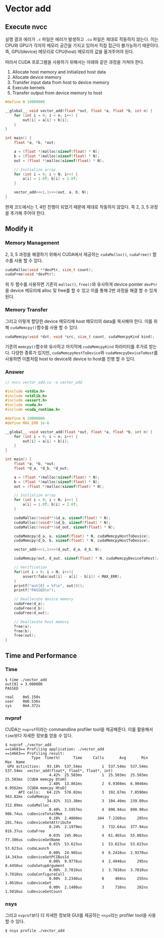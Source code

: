 # Vector add 

## Execute nvcc
실행 결과 에러가 `.c` 파일은 에러가 발생하고 `.cu` 파일은 제대로 작동하지 않는다. 이는 CPU와 GPU가 각자의 메모리 공간을 가지고 있어서 직접 접근이 불가능하기 때문이다. 즉, GPU(device) 메모리로 CPU(host) 메모리의 값을 옮겨주어야 된다.  

따라서 CUDA 프로그램을 사용하기 위해서는 아래와 같은 과정을 거쳐야 한다.
1. Allocate host memory and initialized host data
2. Allocate device memory
3. Transfer input data from host to device memory
4. Execute kernels
5. Transfer output from device memory to host

```c
#define N 10000000

__global__ void vector_add(float *out, float *a, float *b, int n) {
    for (int i = 0; i < n; i++) {
        out[i] = a[i] + b[i];
    }
}

int main() {
    float *a, *b, *out;

    a = (float *)malloc(sizeof(float) * N);
    b = (float *)malloc(sizeof(float) * N);
    out = (float *)malloc(sizeof(float) * N);

    // Initialize array
    for (int i = 0; i < N; i++) {
        a[i] = 1.0f; b[i] = 2.0f;
    }

    vector_add<<<1,1>>>(out, a, b, N);
}
```

현재 코드에서는 1, 4만 진행이 되었기 때문에 제대로 작동하지 않았다. 즉 2, 3, 5 과정을 추가해 주어야 한다.

## Modify it

### Memory Management
2, 3, 5 과정을 해결하기 위해서 CUDA에서 제공하는 `cudaMalloc()`, `cudaFree()` 함수를 사용 할 수 있다.

```c
cudaMalloc(void **devPtr, size_t count);
cudaFree(void *devPtr);
```

위 두 함수를 사용하면 기존의 `malloc()`, `free()`와 유사하게 device pointer `devPtr`을 device 메모리에 alloc 및 free를 할 수 있고 이를 통해 2번 과정을 해결 할 수 있게 된다.  

### Memory Transfer
그리고 이렇게 할당한 device 메모리에 host 메모리의 data를 복사해야 한다. 이를 위해 `cudaMemcpy()`함수를 사용 할 수 있다.

```c
cudaMemcpy(void *dst, void *src, size_t count, cudaMemcpyKind kind);
```

기존의 `memcpy()`함수와 유사하고 마지막에 `cudaMemcpyKind` 파라미터를 추가로 받는다. 다양한 종류가 있지만, `cudaMemcpyHostToDevice`와 `cudaMemcpyDeviceToHost`를 사용하면 이름처럼 host to device와 device to host를 진행 할 수 있다.

### Answer
```c
// nvcc vector_add.cu -o vector_add

#include <stdio.h>
#include <stdlib.h>
#include <assert.h>
#include <cuda.h>
#include <cuda_runtime.h>

#define N 10000000
#define MAX_ERR 1e-6

__global__ void vector_add(float *out, float *a, float *b, int n) {
    for (int i = 0; i < n; i++) {
        out[i] = a[i] + b[i];
    }
}

int main() {
    float *a, *b, *out;
    float *d_a, *d_b, *d_out;

    a = (float *)malloc(sizeof(float) * N);
    b = (float *)malloc(sizeof(float) * N);
    out = (float *)malloc(sizeof(float) * N);

    // Initialize array
    for (int i = 0; i < N; i++) {
        a[i] = 1.0f; b[i] = 2.0f;
    }

    cudaMalloc((void**)&d_a, sizeof(float) * N);
    cudaMalloc((void**)&d_b, sizeof(float) * N);
    cudaMalloc((void**)&d_out, sizeof(float) * N);

    cudaMemcpy(d_a, a, sizeof(float) * N, cudaMemcpyHostToDevice);
    cudaMemcpy(d_b, b, sizeof(float) * N, cudaMemcpyHostToDevice);

    vector_add<<<1,1>>>(d_out, d_a, d_b, N);

    cudaMemcpy(out, d_out, sizeof(float) * N, cudaMemcpyDeviceToHost);

    // Verification
    for(int i = 0; i < N; i++){
        assert(fabs(out[i] - a[i] - b[i]) < MAX_ERR);
    }
    printf("out[0] = %f\n", out[0]);
    printf("PASSED\n");

    // Deallocate device memory
    cudaFree(d_a);
    cudaFree(d_b);
    cudaFree(d_out);

    // Deallocate host memory
    free(a); 
    free(b); 
    free(out);
}
```

## Time and Performance

### Time
```
$ time ./vector_add
out[0] = 3.000000
PASSED

real    0m5.150s
user    0m0.536s
sys     0m4.372s
```

### nvprof
CUDA는 `nvprof`이라는 commandline profiler tool을 제공해준다. 이를 활용해서 `time`보다 자세한 정보를 얻을 수 있다.
```
$ nvprof ./vector_add
==14683== Profiling application: ./vector_add
==14683== Profiling result:
            Type  Time(%)      Time     Calls       Avg       Min       Max  Name
 GPU activities:   93.18%  537.54ms         1  537.54ms  537.54ms  537.54ms  vector_add(float*, float*, float*, int)
                    4.42%  25.503ms         1  25.503ms  25.503ms  25.503ms  [CUDA memcpy DtoH]
                    2.40%  13.861ms         2  6.9304ms  6.9046ms  6.9562ms  [CUDA memcpy HtoD]
      API calls:   64.22%  578.02ms         3  192.67ms  7.0590ms  563.82ms  cudaMemcpy
                   34.82%  313.38ms         3  104.46ms  239.09us  312.89ms  cudaMalloc
                    0.40%  3.5957ms         4  898.94us  890.90us  906.74us  cuDeviceTotalMem
                    0.28%  2.4860ms       344  7.2260us     285ns  281.74us  cuDeviceGetAttribute
                    0.24%  2.1979ms         3  732.64us  377.94us  916.37us  cudaFree
                    0.03%  245.86us         4  61.465us  55.803us  77.386us  cuDeviceGetName
                    0.01%  53.623us         1  53.623us  53.623us  53.623us  cudaLaunch
                    0.00%  24.965us         4  6.2410us  2.9370us  14.343us  cuDeviceGetPCIBusId
                    0.00%  9.9770us         4  2.4940us     295ns  8.4450us  cudaSetupArgument
                    0.00%  3.7810us         1  3.7810us  3.7810us  3.7810us  cudaConfigureCall
                    0.00%  3.2340us         8     404ns     255ns  1.0610us  cuDeviceGet
                    0.00%  2.1480us         3     716ns     282ns  1.5010us  cuDeviceGetCount
```

### nsys
그리고 `nvprof`보다 더 자세한 정보와 GUI를 제공하는 `nsys`라는 profiler tool을 사용 할 수 있다.
```
$ nsys profile ./vector_add
```